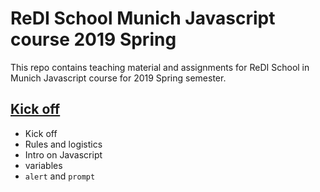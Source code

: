 # ReDI School Munich Javascript course 2019 Spring
This repo contains teaching material and assignments for ReDI School in Munich Javascript course for 2019 Spring semester.


## [Kick off](https://redi-school.github.io/js-munich-2019-spring/lessons/kickoff)
- Kick off 
- Rules and logistics
- Intro on Javascript
- variables
- `alert` and `prompt`
